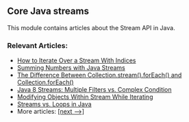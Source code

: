 ## Core Java streams

This module contains articles about the Stream API in Java.

### Relevant Articles: 
- [How to Iterate Over a Stream With Indices](https://www.baeldung.com/java-stream-indices)
- [Summing Numbers with Java Streams](https://www.baeldung.com/java-stream-sum)
- [The Difference Between Collection.stream().forEach() and Collection.forEach()](https://www.baeldung.com/java-collection-stream-foreach)
- [Java 8 Streams: Multiple Filters vs. Complex Condition](https://www.baeldung.com/java-streams-multiple-filters-vs-condition)
- [Modifying Objects Within Stream While Iterating](https://www.baeldung.com/java-stream-modify-objects-during-iteration)
- [Streams vs. Loops in Java](https://www.baeldung.com/java-streams-vs-loops)
- More articles: [[next -->]](/../core-java-streams-2)
